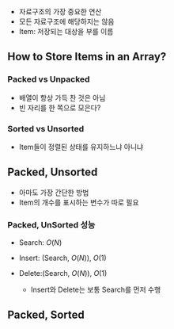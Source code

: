 
- 자료구조의 가장 중요한 연산
- 모든 자료구조에 해당하지는 않음
- Item: 저장되는 대상을 부를 이름




## How to Store Items in an Array?

### Packed vs Unpacked
- 배열이 항상 가득 찬 것은 아님
- 빈 자리를 한 쪽으로 모은다?
### Sorted vs Unsorted
- Item들이 정렬된 상태를 유지하느냐 아니냐



## Packed, Unsorted
- 아마도 가장 간단한 방법
- Item의 개수를 표시하는 변수가 따로 필요


### Packed, UnSorted 성능
- Search: $O(N)$
- Insert: (Search, $O(N)$), $O(1)$
- Delete:(Search, $O(N)$), $O(1)$

	- Insert와 Delete는 보통 Search를 먼저 수행


## Packed, Sorted
